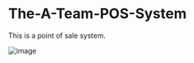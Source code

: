 # The-A-Team-POS-System
This is a point of sale system.

![image](https://github.com/user-attachments/assets/dc3ccded-a52b-49f1-9670-64b01c60f235)



